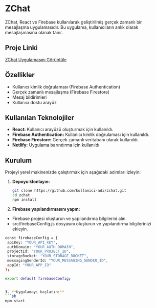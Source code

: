 # ZChat

ZChat, React ve Firebase kullanılarak geliştirilmiş gerçek zamanlı bir mesajlaşma uygulamasıdır. Bu uygulama, kullanıcıların anlık olarak mesajlaşmasına olanak tanır.

## Proje Linki
[ZChat Uygulamasını Görüntüle](https://zchat-22.netlify.app)

## Özellikler
- Kullanıcı kimlik doğrulaması (Firebase Authentication)
- Gerçek zamanlı mesajlaşma (Firebase Firestore)
- Mesaj bildirimleri
- Kullanıcı dostu arayüz

## Kullanılan Teknolojiler
- **React:** Kullanıcı arayüzü oluşturmak için kullanıldı.
- **Firebase Authentication:** Kullanıcı kimlik doğrulaması için kullanıldı.
- **Firebase Firestore:** Gerçek zamanlı veritabanı olarak kullanıldı.
- **Netlify:** Uygulama barındırma için kullanıldı.

## Kurulum
Projeyi yerel makinenizde çalıştırmak için aşağıdaki adımları izleyin:

1. **Depoyu klonlayın:**
   ```sh
   git clone https://github.com/kullanici-adi/zchat.git
   cd zchat
   npm install
2. **Firebase yapılandırmasını yapın:**
- Firebase projesi oluşturun ve yapılandırma bilgilerini alın.
- src/firebaseConfig.js dosyasını oluşturun ve yapılandırma bilgilerinizi ekleyin.
 ```sh
 const firebaseConfig = {
  apiKey: "YOUR_API_KEY",
  authDomain: "YOUR_AUTH_DOMAIN",
  projectId: "YOUR_PROJECT_ID",
  storageBucket: "YOUR_STORAGE_BUCKET",
  messagingSenderId: "YOUR_MESSAGING_SENDER_ID",
  appId: "YOUR_APP_ID"
};

export default firebaseConfig;
   

3. **Uygulamayı başlatın:**
```sh
npm start

